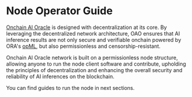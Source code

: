 # Node Operator Guide

[Onchain AI Oracle](broken-reference) is designed with decentralization at its core. By leveraging the decentralized network architecture, OAO ensures that AI inference results are not only secure and verifiable onchain powered by ORA's [opML](../../technology/proving-frameworks-zkml-opml-opp-ai/opml.md), but also permissionless and censorship-resistant.

Onchain AI Oracle network is built on a permissionless node structure, allowing anyone to run the node client software and contribute, upholding the principles of decentralization and enhancing the overall security and reliability of AI inferences on the blockchain.

You can find guides to run the node in next sections.
